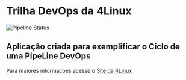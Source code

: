 # Trilha DevOps da 4Linux

![Pipeline Status](https://github.com/marclbr/DevOpsLab-HelloWord/actions/workflows/pipeline.yml/badge.svg) 


## Aplicação criada para exemplificar o Ciclo de uma PipeLine DevOps


Para maiores informações acesse o [Site da 4Linux](https://www.4linux.com.br/cursos/devops)
